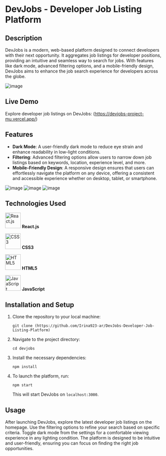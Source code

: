 # DevJobs - Developer Job Listing Platform

## Description

DevJobs is a modern, web-based platform designed to connect developers with their next opportunity. It aggregates job listings for developer positions, providing an intuitive and seamless way to search for jobs. With features like dark mode, advanced filtering options, and a mobile-friendly design, DevJobs aims to enhance the job search experience for developers across the globe.

![image](https://github.com/Irina923-ar/DevJobs-Developer-Job-Listing-Platform/assets/112747712/f5942e6c-4ff4-4db1-b388-9cafd7b336d2)

## Live Demo

Explore developer job listings on DevJobs: (https://devjobs-project-mu.vercel.app/)


## Features

- **Dark Mode**: A user-friendly dark mode to reduce eye strain and enhance readability in low-light conditions.
- **Filtering**: Advanced filtering options allow users to narrow down job listings based on keywords, location, experience level, and more.
- **Mobile-Friendly Design**: A responsive design ensures that users can effortlessly navigate the platform on any device, offering a consistent and accessible experience whether on desktop, tablet, or smartphone.

![image](https://github.com/Irina923-ar/DevJobs-Developer-Job-Listing-Platform/assets/112747712/9234d6c2-4fd0-420c-a788-3a77f4733f51)
![image](https://github.com/Irina923-ar/DevJobs-Developer-Job-Listing-Platform/assets/112747712/26a51e35-8486-4052-8f84-1a7455d2a451)
![image](https://github.com/Irina923-ar/DevJobs-Developer-Job-Listing-Platform/assets/112747712/c08156c2-1d1b-4efa-aed7-fc53947119e5)

## Technologies Used

<img src="https://reactjs.org/logo-og.png" width="50" alt="React.js"> **React.js**

<img src="https://upload.wikimedia.org/wikipedia/commons/d/d5/CSS3_logo_and_wordmark.svg" width="50" alt="CSS3"> **CSS3**

<img src="https://upload.wikimedia.org/wikipedia/commons/6/61/HTML5_logo_and_wordmark.svg" width="50" alt="HTML5"> **HTML5**

<img src="https://upload.wikimedia.org/wikipedia/commons/6/6a/JavaScript-logo.png" width="50" alt="JavaScript"> **JavaScript**

## Installation and Setup

1. Clone the repository to your local machine:
    ```
    git clone (https://github.com/Irina923-ar/DevJobs-Developer-Job-Listing-Platform)
    ```
2. Navigate to the project directory:
    ```
    cd devjobs
    ```
3. Install the necessary dependencies:
    ```
    npm install
    ```
4. To launch the platform, run:
    ```
    npm start
    ```
    This will start DevJobs on `localhost:3000`.

## Usage

After launching DevJobs, explore the latest developer job listings on the homepage. Use the filtering options to refine your search based on specific criteria. Toggle dark mode from the settings for a comfortable viewing experience in any lighting condition. The platform is designed to be intuitive and user-friendly, ensuring you can focus on finding the right job opportunities.
